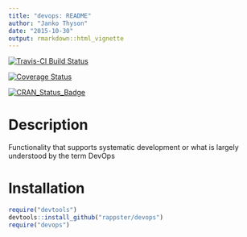 ```yaml
---
title: "devops: README"
author: "Janko Thyson"
date: "2015-10-30"
output: rmarkdown::html_vignette
---
```



[![Travis-CI Build Status](https://travis-ci.org/rappster/devops.svg?branch=master)](https://travis-ci.org/rappster/devops)

[![Coverage Status](https://img.shields.io/codecov/c/github/rappster/devops/master.svg)](https://codecov.io/github/rappster/devops?branch=master)




[![CRAN_Status_Badge](http://www.r-pkg.org/badges/version/devops)](http://cran.r-project.org/package=devops)

# Description

Functionality that supports systematic development or what is largely understood by the term DevOps

# Installation


```r
require("devtools")
devtools::install_github("rappster/devops")
require("devops")
```

